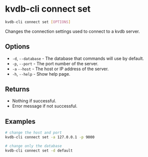 # kvdb-cli connect set

```sh
kvdb-cli connect set [OPTIONS]
```

Changes the connection settings used to connect to a kvdb server.

## Options

- `-d`, `--database` - The database that commands will use by default.
- `-p`, `--port` - The port number of the server.
- `-a` `--host` - The host or IP address of the server.
- `-h`, `--help` - Show help page.

## Returns

- Nothing if successful.
- Error message if not successful.

## Examples

```sh
# change the host and port
kvdb-cli connect set -a 127.0.0.1 -p 9000

# change only the database
kvdb-cli connect set -d default
```